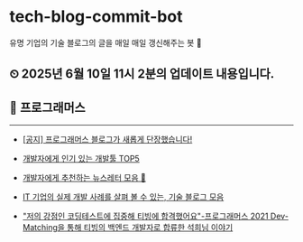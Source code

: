 # tech-blog-commit-bot
유명 기업의 기술 블로그의 글을 매일 매일 갱신해주는 봇 🤖
## ⏲ 2025년 6월 10일 11시 2분의 업데이트 내용입니다.
## 🎃 프로그래머스

---
- [[공지] 프로그래머스 블로그가 새롭게 단장했습니다!](https://prgms.tistory.com/232)

- [개발자에게 인기 있는 개발툴 TOP5](https://prgms.tistory.com/180)

- [개발자에게 추천하는 뉴스레터 모음 💌](https://prgms.tistory.com/174)

- [IT 기업의 실제 개발 사례를 살펴 볼 수 있는, 기술 블로그 모음](https://prgms.tistory.com/183)

- ["저의 강점인 코딩테스트에 집중해 티빙에 합격했어요"-프로그래머스 2021 Dev-Matching을 통해 티빙의 백엔드 개발자로 합류한 석희님 이야기](https://prgms.tistory.com/176)


